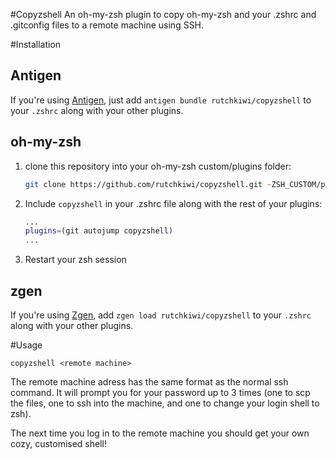 #Copyzshell
An oh-my-zsh plugin to copy oh-my-zsh and your .zshrc and .gitconfig files to a remote machine using SSH.

#Installation

## Antigen

If you're using [Antigen](https://github.com/zsh-lovers/antigen), just add `antigen bundle rutchkiwi/copyzshell` to your `.zshrc` along with your other plugins.

## oh-my-zsh

1. clone this repository into your oh-my-zsh custom/plugins folder:

    ```zsh
    git clone https://github.com/rutchkiwi/copyzshell.git ~ZSH_CUSTOM/plugins/deleteme
    ```

2. Include `copyzshell` in your .zshrc file along with the rest of your plugins:

    ```zsh
    ...
    plugins=(git autojump copyzshell)
    ...
    ```

3. Restart your zsh session

## zgen

If you're using [Zgen](https://github.com/tarjoilija/zgen), add `zgen load rutchkiwi/copyzshell` to your `.zshrc` along with your other plugins.

#Usage
```
copyzshell <remote machine>
```

The remote machine adress has the same format as the normal ssh command.
It will prompt you for your password up to 3 times (one to scp the files, one to ssh into the machine, and one to change your login shell to zsh).

The next time you log in to the remote machine you should get your own cozy, customised shell!
